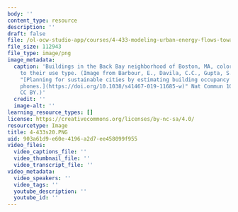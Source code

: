 ```yaml
---
body: ''
content_type: resource
description: ''
draft: false
file: /ol-ocw-studio-app/courses/4-433-modeling-urban-energy-flows-towards-sustainable-cities-and-neighborhoods-spring-2020/4-433s20.png
file_size: 112943
file_type: image/png
image_metadata:
  caption: 'Buildings in the Back Bay neighborhood of Boston, MA, colored according
    to their use type. (Image from Barbour, E., Davila, C.C., Gupta, S. et al. (2019),
    "[Planning for sustainable cities by estimating building occupancy with mobile
    phones.](https://doi.org/10.1038/s41467-019-11685-w)" Nat Commun 10, 3736. License:
    CC BY.)'
  credit: ''
  image-alt: ''
learning_resource_types: []
license: https://creativecommons.org/licenses/by-nc-sa/4.0/
resourcetype: Image
title: 4-433s20.PNG
uid: 903a61d9-e60e-4196-a2d7-ee458099f955
video_files:
  video_captions_file: ''
  video_thumbnail_file: ''
  video_transcript_file: ''
video_metadata:
  video_speakers: ''
  video_tags: ''
  youtube_description: ''
  youtube_id: ''
---
```

